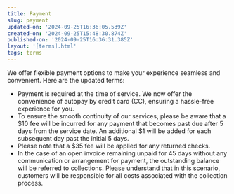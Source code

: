 ```yaml
---
title: Payment
slug: payment
updated-on: '2024-09-25T16:36:05.539Z'
created-on: '2024-09-25T15:48:30.874Z'
published-on: '2024-09-25T16:36:31.385Z'
layout: '[terms].html'
tags: terms
---
```


We offer flexible payment options to make your experience seamless and convenient. Here are the updated terms:

*   Payment is required at the time of service. We now offer the convenience of autopay by credit card (CC), ensuring a hassle-free experience for you.
*   To ensure the smooth continuity of our services, please be aware that a $10 fee will be incurred for any payment that becomes past due after 5 days from the service date. An additional $1 will be added for each subsequent day past the initial 5 days.
*   Please note that a $35 fee will be applied for any returned checks.
*   In the case of an open invoice remaining unpaid for 45 days without any communication or arrangement for payment, the outstanding balance will be referred to collections. Please understand that in this scenario, customers will be responsible for all costs associated with the collection process.
